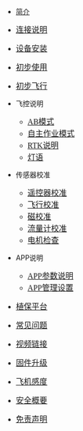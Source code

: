 <!-- docs/_sidebar.md -->

- [简介](content_ch/)
- [<font size=3 face="黑体">连接说明</font>](content_ch/introduction/connect.md)
- [<font size=3 face="黑体">设备安装</font>](content_ch/introduction/quickstart.md)
- [<font size=3 face="黑体">初步使用</font>](content_ch/introduction/app/appdownload.md)
- [<font size=3 face="黑体">初步飞行</font>](content_ch/introduction/fly.md)

- 飞控说明
  - [<font size=3 face="黑体">AB模式</font>](content_ch/introduction/ABmode.md)
  - [<font size=3 face="黑体">自主作业模式</font>](content_ch/introduction/AUTOmode.md)
  - [<font size=3 face="黑体">RTK说明</font>](content_ch/introduction/RTK.md)
  - [<font size=3 face="黑体">灯语</font>](content_ch/introduction/light.md)
  
- 传感器校准
  - [<font size=3 face="黑体">遥控器校准</font>](content_ch/introduction/calibration/remote_calib.md)
  - [<font size=3 face="黑体">飞行校准</font>](content_ch/introduction/calibration/fly_calib.md)
  - [<font size=3 face="黑体">磁校准</font>](content_ch/introduction/calibration/mag_calib.md)
  - [<font size=3 face="黑体">流量计校准</font>](content_ch/introduction/calibration/flow_calib.md)
  - [<font size=3 face="黑体">电机检查</font>](content_ch/introduction/calibration/motor_calib.md)

- APP说明  
  - [<font size=3 face="黑体">APP参数说明</font>](content_ch/introduction/APPpar.md)
  - [<font size=3 face="黑体">APP管理设置</font>](content_ch/introduction/APPuser.md)

- [<font size=3 face="黑体">植保平台</font>](content_ch/introduction/AGplatform.md)
- [<font size=3 face="黑体">常见问题</font>](content_ch/introduction/warning.md)
- [<font size=3 face="黑体">视频链接</font>](content_ch/introduction/video.md)
- [<font size=3 face="黑体">固件升级</font>](content_ch/introduction/update.md)
- [<font size=3 face="黑体">飞机感度</font>](content_ch/introduction/pid.md)
- [<font size=3 face="黑体">安全概要</font>](content_ch/introduction/sercurity.md)
- [<font size=3 face="黑体">免责声明</font>](content_ch/introduction/satament.md)
